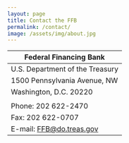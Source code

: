 ```yaml
---
layout: page
title: Contact the FFB
permalink: /contact/
image: /assets/img/about.jpg
---
```




|**Federal Financing Bank**|
|-----------|
| U.S. Department of the Treasury   |
| 1500 Pennsylvania Avenue, NW  |
| Washington, D.C. 20220     |
||
| Phone: 202 622-2470   |
| Fax: 202 622-0707  |
| E-mail: FFB@do.treas.gov     |

